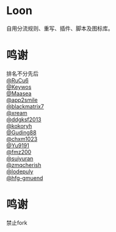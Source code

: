 # Loon
自用分流规则、重写、插件、脚本及图标库。

# 鸣谢
排名不分先后<br>
[@RuCu6](https://github.com/RuCu6)<br>
[@Keywos](https://github.com/Keywos)<br>
[@Maasea](https://github.com/Maasea)<br>
[@app2smile](https://github.com/app2smile)<br>
[@blackmatrix7](https://github.com/blackmatrix7)<br>
[@xream](https://github.com/xream)<br>
[@ddgksf2013](https://github.com/ddgksf2013)<br>
[@kokoryh](https://github.com/kokoryh)<br>
[@Guding88](https://github.com/Guding88)<br>
[@chxm1023](https://github.com/chxm1023)<br>
[@Yu9191](https://github.com/Yu9191)<br>
[@fmz200](https://github.com/fmz200)<br>
[@suiyuran](https://github.com/suiyuran)<br>
[@zmqcherish](https://github.com/zmqcherish)<br>
[@lodepuly](https://gitlab.com/lodepuly/vpn_tool)<br>
[@hfg-gmuend](https://github.com/hfg-gmuend)<br>

# 鸣谢
禁止fork
